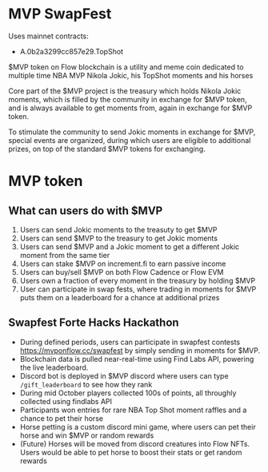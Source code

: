 # MVP SwapFest

Uses mainnet contracts:
- A.0b2a3299cc857e29.TopShot

$MVP token on Flow blockchain is a utility and meme coin dedicated to multiple time NBA MVP Nikola Jokic, his TopShot moments and his horses

Core part of the $MVP project is the treasury which holds Nikola Jokic moments, which is filled by the community in exchange for $MVP token, and is always available to get moments from, again in exchange for $MVP token.

To stimulate the community to send Jokic moments in exchange for $MVP, special events are organized, during which users are eligible to additional prizes, on top of the standard $MVP tokens for exchanging.

# MVP token

## What can users do with $MVP
1. Users can send Jokic moments to the treasuty to get $MVP
1. Users can send $MVP to the treasury to get Jokic moments
1. Users can send $MVP and a Jokic moment to get a different Jokic moment from the same tier
1. Users can stake $MVP on increment.fi to earn passive income
1. Users can buy/sell $MVP on both Flow Cadence or Flow EVM
1. Users own a fraction of every moment in the treasury by holding $MVP
1. User can participate in swap fests, where trading in moments for $MVP puts them on a leaderboard for a chance at additional prizes

## Swapfest Forte Hacks Hackathon
- During defined periods, users can participate in swapfest contests https://mvponflow.cc/swapfest by simply sending in moments for $MVP.  
- Blockchain data is pulled near-real-time using Find Labs API, powering the live leaderboard.
- Discord bot is deployed in $MVP discord where users can type `/gift_leaderboard` to see how they rank
- During mid October players collected 100s of points, all throughly collected using findlabs API
- Participants won entries for rare NBA Top Shot moment raffles and a chance to pet their horse
- Horse petting is a custom discord mini game, where users can pet their horse and win $MVP or random rewards
- (Future) Horses will be moved from discord creatures into Flow NFTs. Users would be able to pet horse to boost their stats or get random rewards
